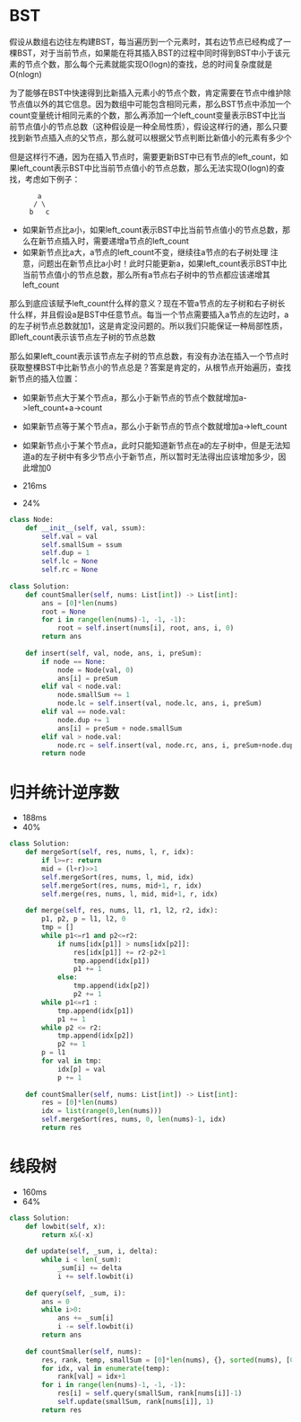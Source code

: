 # BST
假设从数组右边往左构建BST，每当遍历到一个元素时，其右边节点已经构成了一棵BST，对于当前节点，如果能在将其插入BST的过程中同时得到BST中小于该元素的节点个数，那么每个元素就能实现O(logn)的查找，总的时间复杂度就是O(nlogn)

为了能够在BST中快速得到比新插入元素小的节点个数，肯定需要在节点中维护除节点值以外的其它信息。因为数组中可能包含相同元素，那么BST节点中添加一个count变量统计相同元素的个数，那么再添加一个left_count变量表示BST中比当前节点值小的节点总数（这种假设是一种全局性质），假设这样行的通，那么只要找到新节点插入点的父节点，那么就可以根据父节点判断比新值小的元素有多少个

但是这样行不通，因为在插入节点时，需要更新BST中已有节点的left_count，如果left_count表示BST中比当前节点值小的节点总数，那么无法实现O(logn)的查找，考虑如下例子：
```
       a
      / \
     b   c 
```
     
- 如果新节点比a小，如果left_count表示BST中比当前节点值小的节点总数，那么在新节点插入时，需要递增a节点的left_count
- 如果新节点比a大，a节点的left_count不变，继续往a节点的右子树处理
注意，问题出在新节点比a小时！此时只能更新a，如果left_count表示BST中比当前节点值小的节点总数，那么所有a节点右子树中的节点都应该递增其left_count

那么到底应该赋予left_count什么样的意义？现在不管a节点的左子树和右子树长什么样，并且假设a是BST中任意节点。每当一个节点需要插入a节点的左边时，a的左子树节点总数就加1，这是肯定没问题的。所以我们只能保证一种局部性质，即left_count表示该节点左子树的节点总数

那么如果left_count表示该节点左子树的节点总数，有没有办法在插入一个节点时获取整棵BST中比新节点小的节点总是？答案是肯定的，从根节点开始遍历，查找新节点的插入位置：

- 如果新节点大于某个节点a，那么小于新节点的节点个数就增加a->left_count+a->count
- 如果新节点等于某个节点a，那么小于新节点的节点个数就增加a->left_count
- 如果新节点小于某个节点a，此时只能知道新节点在a的左子树中，但是无法知道a的左子树中有多少节点小于新节点，所以暂时无法得出应该增加多少，因此增加0


- 216ms
- 24%
```python
class Node:
    def __init__(self, val, ssum):
        self.val = val
        self.smallSum = ssum
        self.dup = 1
        self.lc = None
        self.rc = None
            
class Solution:
    def countSmaller(self, nums: List[int]) -> List[int]:
        ans = [0]*len(nums)
        root = None
        for i in range(len(nums)-1, -1, -1):
            root = self.insert(nums[i], root, ans, i, 0)
        return ans
        
    def insert(self, val, node, ans, i, preSum):
        if node == None:
            node = Node(val, 0)
            ans[i] = preSum
        elif val < node.val:
            node.smallSum += 1
            node.lc = self.insert(val, node.lc, ans, i, preSum)
        elif val == node.val:
            node.dup += 1
            ans[i] = preSum + node.smallSum
        elif val > node.val:
            node.rc = self.insert(val, node.rc, ans, i, preSum+node.dup+node.smallSum)
        return node
```


# 归并统计逆序数
- 188ms
- 40%
```python
class Solution:
    def mergeSort(self, res, nums, l, r, idx):
        if l>=r: return 
        mid = (l+r)>>1
        self.mergeSort(res, nums, l, mid, idx)
        self.mergeSort(res, nums, mid+1, r, idx)
        self.merge(res, nums, l, mid, mid+1, r, idx)
        
    def merge(self, res, nums, l1, r1, l2, r2, idx):
        p1, p2, p = l1, l2, 0
        tmp = []
        while p1<=r1 and p2<=r2:
            if nums[idx[p1]] > nums[idx[p2]]:
                res[idx[p1]] += r2-p2+1
                tmp.append(idx[p1])
                p1 += 1
            else:
                tmp.append(idx[p2])
                p2 += 1
        while p1<=r1 : 
            tmp.append(idx[p1])
            p1 += 1
        while p2 <= r2:
            tmp.append(idx[p2])
            p2 += 1
        p = l1
        for val in tmp:
            idx[p] = val
            p += 1
    
    def countSmaller(self, nums: List[int]) -> List[int]:
        res = [0]*len(nums)
        idx = list(range(0,len(nums)))
        self.mergeSort(res, nums, 0, len(nums)-1, idx)
        return res
```

# 线段树
- 160ms
- 64%
```python
class Solution:
    def lowbit(self, x):
        return x&(-x)
    
    def update(self, _sum, i, delta):
        while i < len(_sum):
            _sum[i] += delta
            i += self.lowbit(i)
        
    def query(self, _sum, i):
        ans = 0
        while i>0:
            ans += _sum[i]
            i -= self.lowbit(i)
        return ans
    
    def countSmaller(self, nums):
        res, rank, temp, smallSum = [0]*len(nums), {}, sorted(nums), [0]*(len(nums)+1)
        for idx, val in enumerate(temp):
            rank[val] = idx+1
        for i in range(len(nums)-1, -1, -1):
            res[i] = self.query(smallSum, rank[nums[i]]-1)
            self.update(smallSum, rank[nums[i]], 1)
        return res
```